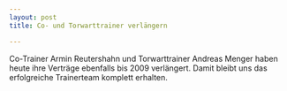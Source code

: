 ```yaml
---
layout: post
title: Co- und Torwarttrainer verlängern

---
```


Co-Trainer Armin Reutershahn und Torwarttrainer Andreas Menger haben heute ihre Verträge ebenfalls bis 2009 verlängert. Damit bleibt uns das erfolgreiche Trainerteam komplett erhalten.


